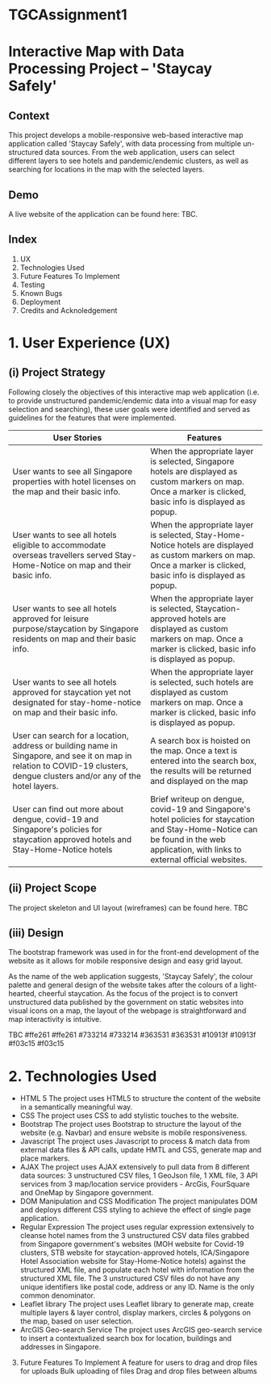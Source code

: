 # TGCAssignment1

# Interactive Map with Data Processing Project – 'Staycay Safely'

## Context
This project develops a mobile-responsive web-based interactive map application called 'Staycay Safely', with data processing from multiple un-structured data sources. From the web application, users can select different layers to see hotels and pandemic/endemic clusters, as well as searching for locations in the map with the selected layers.


## Demo
A live website of the application can be found here: TBC.

## Index
1. UX
2. Technologies Used
3. Future Features To Implement
4. Testing
5. Known Bugs
6. Deployment
7. Credits and Acknoledgement

# 1. User Experience (UX)
## (i) Project Strategy
Following closely the objectives of this interactive map web application (i.e. to provide unstructured pandemic/endemic data into a visual map for easy selection and searching), these user goals were identified and served as guidelines for the features that were implemented.

User Stories | Features
-------------|-------------
User wants to see all Singapore properties with hotel licenses on the map and their basic info. | When the appropriate layer is selected, Singapore hotels are displayed as custom markers on map. Once a marker is clicked, basic info is displayed as popup.
User wants to see all hotels eligible to accommodate overseas travellers served Stay-Home-Notice on map and their basic info. | When the appropriate layer is selected, Stay-Home-Notice hotels are displayed as custom markers on map. Once a marker is clicked, basic info is displayed as popup.
User wants to see all hotels approved for leisure purpose/staycation by Singapore residents on map and their basic info. | When the appropriate layer is selected, Staycation-approved hotels are displayed as custom markers on map. Once a marker is clicked, basic info is displayed as popup.
User wants to see all hotels approved for staycation yet not designated for stay-home-notice on map and their basic info. | When the appropriate layer is selected, such hotels are displayed as custom markers on map. Once a marker is clicked, basic info is displayed as popup.
User can search for a location, address or building name in Singapore, and see it on map in relation to COVID-19 clusters, dengue clusters and/or any of the hotel layers.| A search box is hoisted on the map. Once a text is entered into the search box, the results will be returned and displayed on the map
User can find out more about dengue, covid-19 and Singapore's policies for staycation approved hotels and Stay-Home-Notice hotels | Brief writeup on dengue, covid-19 and Singapore's hotel policies for staycation and Stay-Home-Notice can be found in the web application, with links to external official websites.

## (ii) Project Scope
The project skeleton and UI layout (wireframes) can be found here. TBC

## (iii) Design
The bootstrap framework was used in for the front-end development of the website as it allows for mobile responsive design and easy grid layout.

As the name of the web application suggests, 'Staycay Safely', the colour palette and general design of the website takes after the colours of a light-hearted, cheerful staycation. As the focus of the project is to convert unstructured data published by the government on static websites into visual icons on a map, the layout of the webpage is straightforward and map interactivity is intuitive.

TBC
#ffe261 #ffe261 #733214 #733214 #363531 #363531 #10913f #10913f #f03c15 #f03c15

# 2. Technologies Used
* HTML 5
The project uses HTML5 to structure the content of the website in a semantically meaningful way.
* CSS
The project uses CSS to add stylistic touches to the website.
* Bootstrap
The project uses Bootstrap to structure the layout of the website (e.g. Navbar) and ensure website is mobile responsiveness.
* Javascript
The project uses Javascript to process & match data from external data files & API calls, update HMTL and CSS, generate map and place markers. 
* AJAX
The project uses AJAX extensively to pull data from 8 different data sources: 3 unstructured CSV files, 1 GeoJson file, 1 XML file, 3 API services from 3 map/location service providers - ArcGis, FourSquare and OneMap by Singapore government.
* DOM Manipulation and CSS Modification
The project manipulates DOM and deploys different CSS styling to achieve the effect of single page application.
* Regular Expression
The project uses regular expression extensively to cleanse hotel names from the 3 unstructured CSV data files grabbed from Singapore government's websites (MOH website for Covid-19 clusters, STB website for staycation-approved hotels, ICA/Singapore Hotel Association website for Stay-Home-Notice hotels) against the structured XML file, and populate each hotel with information from the structured XML file. The 3 unstructured CSV files do not have any unique identifiers like postal code, address or any ID. Name is the only common denominator.
* Leaflet library
The project uses Leaflet library to generate map, create multiple layers & layer control, display markers, circles & polygons on the map, based on user selection.
* ArcGIS Geo-search Service
The project uses ArcGIS geo-search service to insert a contextualized search box for location, buildings and addresses in Singapore.


3. Future Features To Implement
A feature for users to drag and drop files for uploads
Bulk uploading of files
Drag and drop files between albums